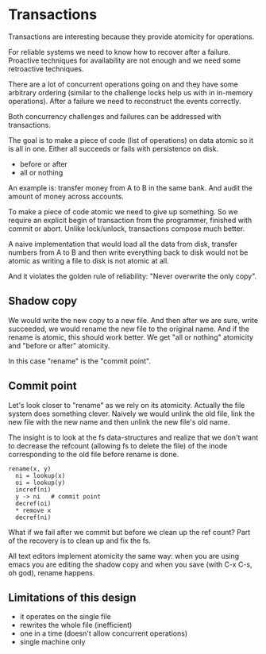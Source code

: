 # Transactions

Transactions are interesting because they provide atomicity for operations.

For reliable systems we need to know how to recover after a failure.
Proactive techniques for availability are not enough and we need some
retroactive techniques.

There are a lot of concurrent operations going on and they have some
arbitrary ordering (similar to the challenge locks help us with in
in-memory operations). After a failure we need to reconstruct the events
correctly.

Both concurrency challenges and failures can be addressed with transactions.

The goal is to make a piece of code (list of operations) on data atomic so it
is all in one. Either all succeeds or fails with persistence on disk.

- before or after
- all or nothing

An example is: transfer money from A to B in the same bank. And audit the
amount of money across accounts.

To make a piece of code atomic we need to give up something. So we require an
explicit begin of transaction from the programmer, finished with commit or
abort. Unlike lock/unlock, transactions compose much better.


A naive implementation that would load all the data from disk, transfer
numbers from A to B and then write everything back to disk would not be
atomic as writing a file to disk is not atomic at all.

And it violates the golden rule of reliability: "Never overwrite the only
copy".

## Shadow copy

We would write the new copy to a new file. And then after we are sure,
write succeeded, we would rename the new file to the original name. And if the
rename is atomic, this should work better. We get "all or nothing"
atomicity and "before or after" atomicity.

In this case "rename" is the "commit point".

## Commit point

Let's look closer to "rename" as we rely on its atomicity. Actually the file
system does something clever. Naively we would unlink the old file, link the
new file with the new name and then unlink the new file's old name.

The insight is to look at the fs data-structures and realize that we don't want
to decrease the refcount (allowing fs to delete the file) of the inode
corresponding to the old file before rename is done.

    rename(x, y)
      ni = lookup(x)
      oi = lookup(y)
      incref(ni)
      y -> ni   # commit point
      decref(oi)
      * remove x
      decref(ni)

What if we fail after we commit but before we clean up the ref count? Part of
the recovery is to clean up and fix the fs.

All text editors implement atomicity the same way: when you are using emacs you
are editing the shadow copy and when you save (with C-x C-s, oh god),
rename happens.

## Limitations of this design

- it operates on the single file
- rewrites the whole file (inefficient)
- one in a time (doesn't allow concurrent operations)
- single machine only

